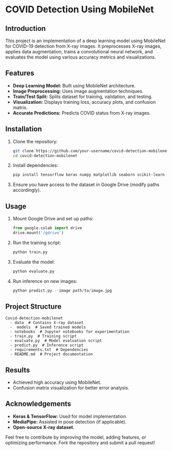 # COVID Detection Using MobileNet

## Introduction
This project is an implementation of a deep learning model using MobileNet for COVID-19 detection from X-ray images. It preprocesses X-ray images, applies data augmentation, trains a convolutional neural network, and evaluates the model using various accuracy metrics and visualizations.

## Features
- **Deep Learning Model:** Built using MobileNet architecture.
- **Image Preprocessing:** Uses image augmentation techniques.
- **Train/Test Split:** Splits dataset for training, validation, and testing.
- **Visualization:** Displays training loss, accuracy plots, and confusion matrix.
- **Accurate Predictions:** Predicts COVID status from X-ray images.

## Installation
1. Clone the repository:
   ```bash
   git clone https://github.com/your-username/covid-detection-mobilenet.git
   cd covid-detection-mobilenet
   ```
2. Install dependencies:
   ```bash
   pip install tensorflow keras numpy matplotlib seaborn scikit-learn opencv-python
   ```
3. Ensure you have access to the dataset in Google Drive (modify paths accordingly).

## Usage
1. Mount Google Drive and set up paths:
   ```python
   from google.colab import drive
   drive.mount('/gdrive')
   ```
2. Run the training script:
   ```python
   python train.py
   ```
3. Evaluate the model:
   ```python
   python evaluate.py
   ```
4. Run inference on new images:
   ```python
   python predict.py --image path/to/image.jpg
   ```

## Project Structure
```
Covid-detection-mobilenet
  - data  # Contains X-ray dataset
  -  models  # Saved trained models
  - notebooks  # Jupyter notebooks for experimentation
  - train.py  # Training script
  - evaluate.py  # Model evaluation script
  - predict.py  # Inference script
  - requirements.txt  # Dependencies
  - README.md  # Project documentation
```

## Results
- Achieved high accuracy using MobileNet.
- Confusion matrix visualization for better error analysis.

## Acknowledgements
- **Keras & TensorFlow:** Used for model implementation.
- **MediaPipe:** Assisted in pose detection (if applicable).
- **Open-source X-ray dataset.**

Feel free to contribute by improving the model, adding features, or optimizing performance. Fork the repository and submit a pull request!
